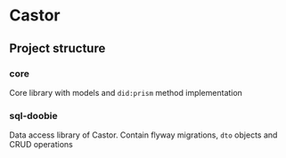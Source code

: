 # Castor

## Project structure
### core
Core library with models and `did:prism` method implementation

### sql-doobie
Data access library of Castor. Contain flyway migrations, `dto` objects and CRUD operations